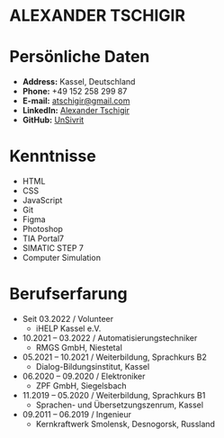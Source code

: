 # ALEXANDER TSCHIGIR

# Persönliche Daten

* **Address:** Kassel, Deutschland
* **Phone:** +49 152 258 299 87
* **E-mail:** [atschigir@gmail.com](atschigir@gmail.com)
* **LinkedIn:** [Alexander Tschigir](https://www.linkedin.com/in/alexander-tschigir/)
* **GitHub:** [UnSivrit](https://github.com/UnSivrit)

# Kenntnisse

* HTML
* CSS
* JavaScript
* Git
* Figma
* Photoshop
* TIA Portal7 
* SIMATIC STEP 7
* Computer Simulation

# Berufserfarung

* Seit 03.2022 / Volunteer
	* iHELP Kassel e.V.
* 10.2021 – 03.2022 / Automatisierungstechniker
	* RMGS GmbH, Niestetal
* 05.2021 – 10.2021 / Weiterbildung, Sprachkurs B2
	* Dialog-Bildungsinstitut, Kassel
* 06.2020 – 09.2020 / Elektroniker
	* ZPF GmbH, Siegelsbach
* 11.2019 – 05.2020 / Weiterbildung, Sprachkurs B1
	* Sprachen- und Übersetzungszenrum, Kassel
* 09.2011 – 06.2019 / Ingenieur
	* Kernkraftwerk Smolensk, Desnogorsk, Russland

  